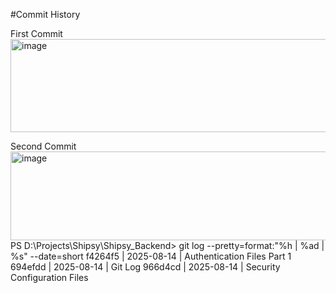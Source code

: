 #Commit History

First Commit
<img width="940" height="149" alt="image" src="https://github.com/user-attachments/assets/923c9433-2839-4f7e-98d4-24e013e43c90" />

Second Commit
<img width="928" height="142" alt="image" src="https://github.com/user-attachments/assets/337d25c8-8e14-4d94-9801-918f4ded7f3a" />
PS D:\Projects\Shipsy\Shipsy_Backend> git log --pretty=format:"%h | %ad | %s" --date=short
f4264f5 | 2025-08-14 | Authentication Files Part 1
694efdd | 2025-08-14 | Git Log
966d4cd | 2025-08-14 | Security Configuration Files
